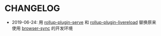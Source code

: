 # CHANGELOG

* 2019-06-24: 用 [rollup-plugin-serve](https://www.npmjs.com/package/rollup-plugin-serve) 和 [rollup-plugin-livereload](https://www.npmjs.com/package/rollup-plugin-livereload) 替换原来使用 [browser-sync](https://www.npmjs.com/package/browser-sync) 的开发环境